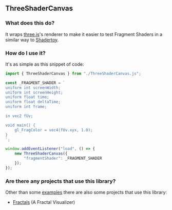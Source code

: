 ## ThreeShaderCanvas

### What does this do?

It wraps [three.js](https://threejs.org)'s renderer to make it easier to test Fragment Shaders in a similar way to [Shadertoy](https://www.shadertoy.com).

### How do I use it?

It's as simple as this snippet of code:
```JavaScript
import { ThreeShaderCanvas } from "./ThreeShaderCanvas.js";

const _FRAGMENT_SHADER = `
uniform int screenWidth;
uniform int screenHeight;
uniform float time;
uniform float deltaTime;
uniform int frame;

in vec2 fUv;

void main() {
    gl_FragColor = vec4(fUv.xyx, 1.0);
}
`;

window.addEventListener("load", () => {
    new ThreeShaderCanvas({
        "fragmentShader": _FRAGMENT_SHADER
    });
});
```

### Are there any projects that use this library?

Other than some [examples](./example) there are also some projects that use this library:
 - [Fractals](https://github.com/hds536jhmk/Fractals) (A Fractal Visualizer)
